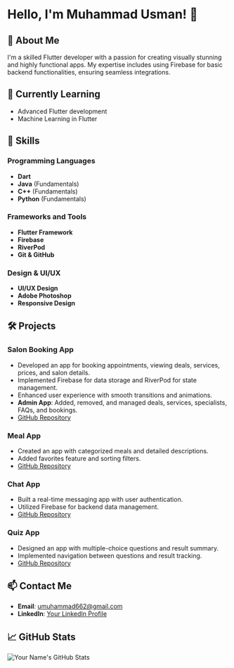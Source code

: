 # Hello, I'm Muhammad Usman! 👋

## 🚀 About Me

I'm a skilled Flutter developer with a passion for creating visually stunning and highly functional apps. My expertise includes using Firebase for basic backend functionalities, ensuring seamless integrations.

## 🌱 Currently Learning

- Advanced Flutter development
- Machine Learning in Flutter

## 💼 Skills

### Programming Languages
- **Dart**
- **Java** (Fundamentals)
- **C++** (Fundamentals)
- **Python** (Fundamentals)

### Frameworks and Tools
- **Flutter Framework**
- **Firebase**
- **RiverPod**
- **Git & GitHub**

### Design & UI/UX
- **UI/UX Design**
- **Adobe Photoshop**
- **Responsive Design**

## 🛠️ Projects

### Salon Booking App
- Developed an app for booking appointments, viewing deals, services, prices, and salon details.
- Implemented Firebase for data storage and RiverPod for state management.
- Enhanced user experience with smooth transitions and animations.
- **Admin App**: Added, removed, and managed deals, services, specialists, FAQs, and bookings.
- [GitHub Repository](https://github.com/musmanflutter/Sohna-Salon-App)

### Meal App
- Created an app with categorized meals and detailed descriptions.
- Added favorites feature and sorting filters.
- [GitHub Repository](https://github.com/musmanflutter/meal-app)

### Chat App
- Built a real-time messaging app with user authentication.
- Utilized Firebase for backend data management.
- [GitHub Repository](https://github.com/musmanflutter/chat-app)

### Quiz App
- Designed an app with multiple-choice questions and result summary.
- Implemented navigation between questions and result tracking.
- [GitHub Repository](https://github.com/musmanflutter/quiz-app)

## 📫 Contact Me

- **Email**: umuhammad662@gmail.com
- **LinkedIn**: [Your LinkedIn Profile](https://www.linkedin.com/in/developer-usman/)

## 📈 GitHub Stats

![Your Name's GitHub Stats](https://github-readme-stats.vercel.app/api?username=musmanflutter&show_icons=true&theme=radical)
